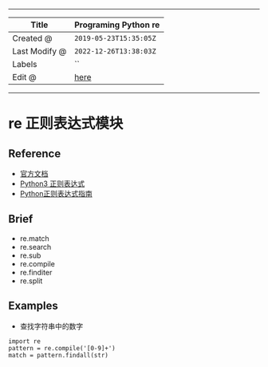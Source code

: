 -----

| Title         | Programing Python re                                 |
| ------------- | ---------------------------------------------------- |
| Created @     | `2019-05-23T15:35:05Z`                               |
| Last Modify @ | `2022-12-26T13:38:03Z`                               |
| Labels        | \`\`                                                 |
| Edit @        | [here](https://github.com/junxnone/xwiki/issues/207) |

-----

# re 正则表达式模块

## Reference

  - [官方文档](https://docs.python.org/3/library/re.html)
  - [Python3
    正则表达式](https://www.runoob.com/python3/python3-reg-expressions.html)
  - [Python正则表达式指南](https://www.cnblogs.com/huxi/archive/2010/07/04/1771073.html)

## Brief

  - re.match
  - re.search
  - re.sub
  - re.compile
  - re.finditer
  - re.split

## Examples

  - 查找字符串中的数字

<!-- end list -->

    import re
    pattern = re.compile('[0-9]+')
    match = pattern.findall(str)
